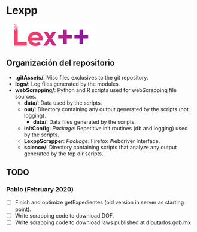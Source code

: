 # Lexpp

![Lexpp Logo](.gitAssets/logo_long@0,3x.png "Lexpp Logo")

## Organización del repositorio

* __.gitAssets/__: Misc files exclusives to the git repository.
* __logs/__: Log files generated by the modules.
* __webScrapping/__: Python and R scripts used for webScrapping file sources.
  * __data/__: Data used by the scripts.
  * __out/__: Directory containing any output generated by the scripts (not logging).
    * __data/__: Data files generated by the scripts.
  * __initConfig__: _Package_: Repetitive init routines (db and logging) used by the scripts.
  * __LexppScrapper__: _Package_: Firefox Webdriver Interface.
  * __science/__: Directory containing scripts that analyze any output generated by the top dir scripts.
  
## TODO

### Pablo (February 2020)

* [ ] Finish and optimize getExpedientes (old version in server as starting point).
* [ ] Write scrapping code to download DOF.
* [ ] Write scrapping code to download laws published at diputados.gob.mx
